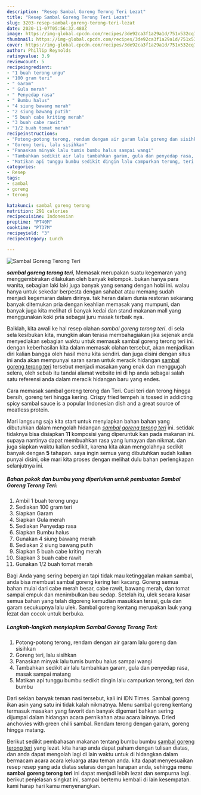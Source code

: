 ```yaml
---
description: "Resep Sambal Goreng Terong Teri Lezat"
title: "Resep Sambal Goreng Terong Teri Lezat"
slug: 3203-resep-sambal-goreng-terong-teri-lezat
date: 2020-11-07T05:56:32.480Z
image: https://img-global.cpcdn.com/recipes/3de92ca3f1a29a1d/751x532cq70/sambal-goreng-terong-teri-foto-resep-utama.jpg
thumbnail: https://img-global.cpcdn.com/recipes/3de92ca3f1a29a1d/751x532cq70/sambal-goreng-terong-teri-foto-resep-utama.jpg
cover: https://img-global.cpcdn.com/recipes/3de92ca3f1a29a1d/751x532cq70/sambal-goreng-terong-teri-foto-resep-utama.jpg
author: Phillip Reynolds
ratingvalue: 3.9
reviewcount: 5
recipeingredient:
- "1 buah terong ungu"
- "100 gram teri"
- " Garam"
- " Gula merah"
- " Penyedap rasa"
- " Bumbu halus"
- "4 siung bawang merah"
- "2 siung bawang putih"
- "5 buah cabe kriting merah"
- "3 buah cabe rawit"
- "1/2 buah tomat merah"
recipeinstructions:
- "Potong-potong terong, rendam dengan air garam lalu goreng dan sisihkan"
- "Goreng teri, lalu sisihkan"
- "Panaskan minyak lalu tumis bumbu halus sampai wangi"
- "Tambahkan sedikit air lalu tambahkan garam, gula dan penyedap rasa, masak sampai matang"
- "Matikan api tunggu bumbu sedikit dingin lalu campurkan terong, teri dan bumbu"
categories:
- Resep
tags:
- sambal
- goreng
- terong

katakunci: sambal goreng terong 
nutrition: 291 calories
recipecuisine: Indonesian
preptime: "PT40M"
cooktime: "PT37M"
recipeyield: "3"
recipecategory: Lunch

---
```



![Sambal Goreng Terong Teri](https://img-global.cpcdn.com/recipes/3de92ca3f1a29a1d/751x532cq70/sambal-goreng-terong-teri-foto-resep-utama.jpg)

<b><i>sambal goreng terong teri</i></b>, Memasak merupakan suatu kegemaran yang menggembirakan dilakukan oleh banyak kelompok. bukan hanya para wanita, sebagian laki laki juga banyak yang senang dengan hobi ini. walau hanya untuk sekedar berpesta dengan sahabat atau memang sudah menjadi kegemaran dalam dirinya. tak heran dalam dunia restoran sekarang banyak ditemukan pria dengan keahlian memasak yang mumpuni, dan banyak juga kita melihat di banyak kedai dan stand makanan mall yang menggunakan koki pria sebagai juru masak terbaik nya.

Baiklah, kita awali ke hal resep olahan <i>sambal goreng terong teri</i>. di sela sela kesibukan kita, mungkin akan terasa membahagiakan jika sejenak anda menyediakan sebagian waktu untuk memasak sambal goreng terong teri ini. dengan keberhasilan kita dalam memasak olahan tersebut, akan menjadikan diri kalian bangga oleh hasil menu kita sendiri. dan juga disini dengan situs ini anda akan mempunyai saran saran untuk meracik hidangan <u>sambal goreng terong teri</u> tersebut menjadi masakan yang enak dan menggugah selera, oleh sebab itu tandai alamat website ini di hp anda sebagai salah satu referensi anda dalam meracik hidangan baru yang endes.

Cara memasak sambal goreng terong dan Teri. Cuci teri dan terong hingga bersih, goreng teri hingga kering. Crispy fried tempeh is tossed in addicting spicy sambal sauce is a popular Indonesian dish and a great source of meatless protein.


Mari langsung saja kita start untuk menyiapkan bahan bahan yang dibutuhkan dalam mengolah hidangan <u><i>sambal goreng terong teri</i></u> ini. setidak tidaknya bisa disiapkan <b>11</b> komposisi yang diperuntuk kan pada makanan ini. supaya nantinya dapat membuahkan rasa yang lumayan dan nikmat. dan juga siapkan waktu kalian sedikit, karena kita akan mengolahnya sedikit banyak dengan <b>5</b> tahapan. saya ingin semua yang dibutuhkan sudah kalian punyai disini, oke mari kita proses dengan melihat dulu bahan perlengkapan selanjutnya ini.

<!--inarticleads1-->

##### Bahan pokok dan bumbu yang diperlukan untuk pembuatan Sambal Goreng Terong Teri:

1. Ambil 1 buah terong ungu
1. Sediakan 100 gram teri
1. Siapkan  Garam
1. Siapkan  Gula merah
1. Sediakan  Penyedap rasa
1. Siapkan  Bumbu halus
1. Gunakan 4 siung bawang merah
1. Sediakan 2 siung bawang putih
1. Siapkan 5 buah cabe kriting merah
1. Siapkan 3 buah cabe rawit
1. Gunakan 1/2 buah tomat merah


Bagi Anda yang sering bepergian tapi tidak mau ketinggalan makan sambal, anda bisa membuat sambal goreng kering teri kacang. Goreng semua bahan mulai dari cabe merah besar, cabe rawit, bawang merah, dan tomat sampai empuk dan menimbulkan bau sedap. Setelah itu, ulek secara kasar semua bahan yang telah digoreng kemudian masukkan terasi, gula dan garam secukupnya lalu ulek. Sambal goreng kentang merupakan lauk yang lezat dan cocok untuk berbuka. 

<!--inarticleads2-->

##### Langkah-langkah menyiapkan Sambal Goreng Terong Teri:

1. Potong-potong terong, rendam dengan air garam lalu goreng dan sisihkan
1. Goreng teri, lalu sisihkan
1. Panaskan minyak lalu tumis bumbu halus sampai wangi
1. Tambahkan sedikit air lalu tambahkan garam, gula dan penyedap rasa, masak sampai matang
1. Matikan api tunggu bumbu sedikit dingin lalu campurkan terong, teri dan bumbu


Dari sekian banyak teman nasi tersebut, kali ini IDN Times. Sambal goreng ikan asin yang satu ini tidak kalah nikmatnya. Menu sambal goreng kentang termasuk masakan yang favorit dan banyak digemari bahkan sering dijumpai dalam hidangan acara pernikahan atau acara lainnya. Dried anchovies with green chilli sambal. Rendam terong dengan garam, goreng hingga matang. 

Berikut sedikit pembahasan makanan tentang bumbu bumbu <u>sambal goreng terong teri</u> yang lezat. kita harap anda dapat paham dengan tulisan diatas, dan anda dapat mengolah lagi di lain waktu untuk di hidangkan dalam bermacam acara acara keluarga atau teman anda. kita dapat menyesuaikan resep resep yang ada diatas selaras dengan harapan anda, sehingga menu <b>sambal goreng terong teri</b> ini dapat menjadi lebih lezat dan sempurna lagi. berikut penjelasan singkat ini, sampai bertemu kembali di lain kesempatan. kami harap hari kamu menyenangkan.
